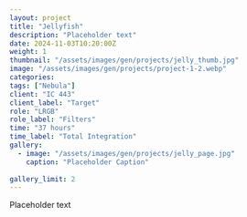 ```yaml
---
layout: project
title: "Jellyfish"
description: "Placeholder text"
date: 2024-11-03T10:20:00Z
weight: 1
thumbnail: "/assets/images/gen/projects/jelly_thumb.jpg"
image: "/assets/images/gen/projects/project-1-2.webp"
categories: 
tags: ["Nebula"]
client: "IC 443"
client_label: "Target"
role: "LRGB"
role_label: "Filters"
time: "37 hours"
time_label: "Total Integration"
gallery:
  - image: "/assets/images/gen/projects/jelly_page.jpg"
    caption: "Placeholder Caption"
  
gallery_limit: 2
---
```


Placeholder text